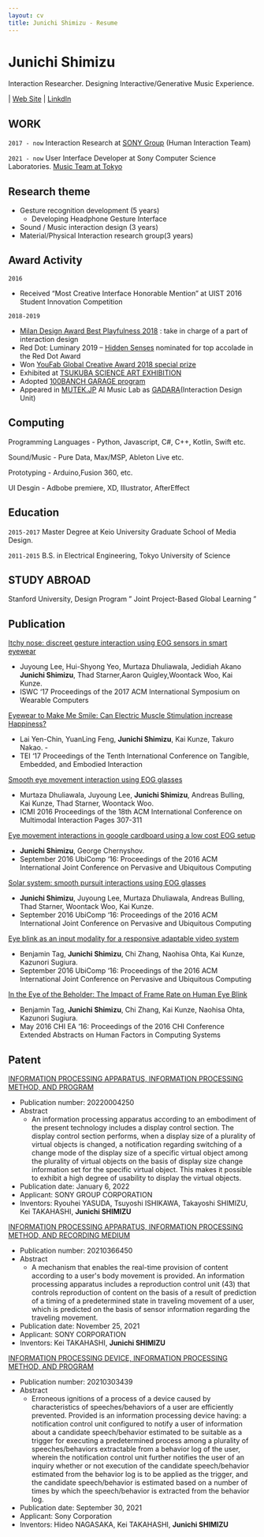 ```yaml
---
layout: cv
title: Junichi Shimizu - Resume
---
```

# Junichi Shimizu

Interaction Researcher. Designing Interactive/Generative Music Experience.

<div id="webaddress">
| <a href="https://junichishmz.com/">Web Site</a>
| <a href="https://www.linkedin.com/in/junichishmz/">LinkdIn</a>
</div>


## WORK

`2017 - now`
Interaction Research at [SONY Group](https://www.sony.com/en/SonyInfo/research/research-areas/human_interaction/) (Human Interaction Team)

`2021 - now`
User Interface Developer at Sony Computer Science Laboratories. [Music Team at Tokyo](https://www.flow-machines.com/)


## Research theme

- Gesture recognition development (5 years)
  - Developing Headphone Gesture Interface
- Sound / Music interaction design (3 years)
- Material/Physical Interaction research group(3 years)


## Award Activity

`2016`
- Received “Most Creative Interface Honorable Mention” at UIST 2016 Student Innovation Competition

`2018-2019`
- [Milan Design Award Best Playfulness 2018](https://archivio.fuorisalone.it/2018/it/percorso/13/milano-design-award) : take in charge of a part of interaction design
- Red Dot: Luminary 2019 – [Hidden Senses](https://www.youtube.com/watch?v=DziZamGvqzw) nominated for top accolade in the Red Dot Award
- Won [YouFab Global Creative Award 2018 special prize](https://www.youfab.info/2018/winners/hack-the-natural-objects?lang=ja)
- Exhibited at [TSUKUBA SCIENCE ART EXHIBITION](https://www.youtube.com/watch?v=5LXhRhczAdc)
- Adopted [100BANCH GARAGE program](https://100banch.com/projects/19809/)
- Appeared in [MUTEK.JP](https://tokyo.mutek.org/en/past-editions/edition-2019) AI Music Lab as [GADARA](http://gadara.io/)(Interaction Design Unit)



## Computing

Programming Languages - Python, Javascript, C#, C++, Kotlin, Swift etc.

Sound/Music - Pure Data, Max/MSP, Ableton Live etc.

Prototyping - Arduino,Fusion 360, etc.

UI Desgin - Adbobe premiere, XD, Illustrator, AfterEffect

## Education

`2015-2017`
Master Degree at Keio University Graduate School of Media Design.

`2011-2015`
B.S. in Electrical Engineering, Tokyo University of Science

## STUDY ABROAD
Stanford University, Design Program ” Joint Project-Based Global Learning ”


## Publication
[Itchy nose: discreet gesture interaction using EOG sensors in smart eyewear](https://dl.acm.org/doi/10.1145/3123021.3123060)
- Juyoung Lee, Hui-Shyong Yeo, Murtaza Dhuliawala, Jedidiah Akano **Junichi Shimizu**, Thad Starner,Aaron Quigley,Woontack Woo, Kai Kunze. 
- ISWC ‘17 Proceedings of the 2017 ACM International Symposium on Wearable Computers

[Eyewear to Make Me Smile: Can Electric Muscle Stimulation increase Happiness?](https://dl.acm.org/doi/10.1145/3024969.3025097)
- Lai Yen-Chin, YuanLing Feng, **Junichi Shimizu**, Kai Kunze, Takuro Nakao. -
- TEI ‘17 Proceedings of the Tenth International Conference on Tangible, Embedded, and Embodied Interaction


[Smooth eye movement interaction using EOG glasses](https://dl.acm.org/doi/10.1145/2993148.2993181)
- Murtaza Dhuliawala, Juyoung Lee, **Junichi Shimizu**, Andreas Bulling, Kai Kunze, Thad Starner, Woontack Woo.
- ICMI 2016 Proceedings of the 18th ACM International Conference on Multimodal Interaction Pages 307-311

[Eye movement interactions in google cardboard using a low cost EOG setup](https://dl.acm.org/doi/10.1145/2968219.2968274)
- **Junichi Shimizu**, George Chernyshov. 
- September 2016 UbiComp ‘16: Proceedings of the 2016 ACM International Joint Conference on Pervasive and Ubiquitous Computing

[Solar system: smooth pursuit interactions using EOG glasses](https://dl.acm.org/doi/10.1145/2968219.2971376)
- **Junichi Shimizu**, Juyoung Lee, Murtaza Dhuliawala, Andreas Bulling, Thad Starner, Woontack Woo, Kai Kunze.
- September 2016 UbiComp ‘16: Proceedings of the 2016 ACM International Joint Conference on Pervasive and Ubiquitous Computing

[Eye blink as an input modality for a responsive adaptable video system](https://dl.acm.org/doi/10.1145/2968219.2971449)
- Benjamin Tag, **Junichi Shimizu**, Chi Zhang, Naohisa Ohta, Kai Kunze, Kazunori Sugiura.
- September 2016 UbiComp ‘16: Proceedings of the 2016 ACM International Joint Conference on Pervasive and Ubiquitous Computing

[In the Eye of the Beholder: The Impact of Frame Rate on Human Eye Blink](https://dl.acm.org/doi/10.1145/2851581.2892449)
- Benjamin Tag, **Junichi Shimizu**, Chi Zhang, Kai Kunze, Naohisa Ohta, Kazunori Sugiura.
- May 2016 CHI EA ‘16: Proceedings of the 2016 CHI Conference Extended Abstracts on Human Factors in Computing Systems




## Patent
[INFORMATION PROCESSING APPARATUS, INFORMATION PROCESSING METHOD, AND PROGRAM](https://patents.justia.com/patent/20220004250)
- Publication number: 20220004250
- Abstract
  - An information processing apparatus according to an embodiment of the present technology includes a display control section. The display control section performs, when a display size of a plurality of virtual objects is changed, a notification regarding switching of a change mode of the display size of a specific virtual object among the plurality of virtual objects on the basis of display size change information set for the specific virtual object. This makes it possible to exhibit a high degree of usability to display the virtual objects.
- Publication date: January 6, 2022
- Applicant: SONY GROUP CORPORATION
- Inventors: Ryouhei YASUDA, Tsuyoshi ISHIKAWA, Takayoshi SHIMIZU, Kei TAKAHASHI, **Junichi SHIMIZU**



[INFORMATION PROCESSING APPARATUS, INFORMATION PROCESSING METHOD, AND RECORDING MEDIUM](https://patents.justia.com/patent/20210366450)

- Publication number: 20210366450
- Abstract
  - A mechanism that enables the real-time provision of content according to a user's body movement is provided. An information processing apparatus includes a reproduction control unit (43) that controls reproduction of content on the basis of a result of prediction of a timing of a predetermined state in traveling movement of a user, which is predicted on the basis of sensor information regarding the traveling movement.
- Publication date: November 25, 2021
- Applicant: SONY CORPORATION
- Inventors: Kei TAKAHASHI, **Junichi SHIMIZU**



[INFORMATION PROCESSING DEVICE, INFORMATION PROCESSING METHOD, AND PROGRAM](https://patents.justia.com/patent/20210303439)

- Publication number: 20210303439
- Abstract
  - Erroneous ignitions of a process of a device caused by characteristics of speeches/behaviors of a user are efficiently prevented. Provided is an information processing device having: a notification control unit configured to notify a user of information about a candidate speech/behavior estimated to be suitable as a trigger for executing a predetermined process among a plurality of speeches/behaviors extractable from a behavior log of the user, wherein the notification control unit further notifies the user of an inquiry whether or not execution of the candidate speech/behavior estimated from the behavior log is to be applied as the trigger, and the candidate speech/behavior is estimated based on a number of times by which the speech/behavior is extracted from the behavior log.
- Publication date: September 30, 2021
- Applicant: Sony Corporation
- Inventors: Hideo NAGASAKA, Kei TAKAHASHI, **Junichi SHIMIZU**
